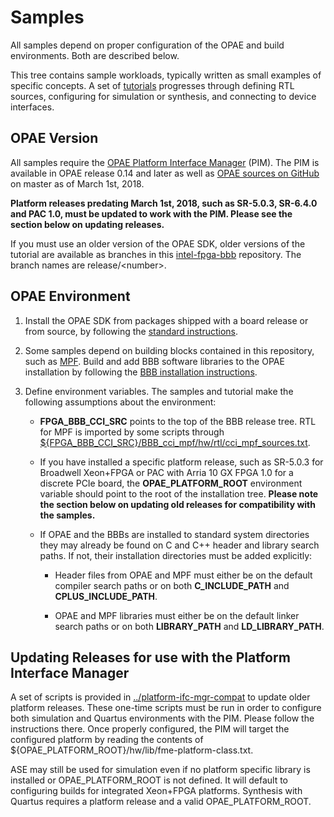 # Samples

All samples depend on proper configuration of the OPAE and build
environments. Both are described below.

This tree contains sample workloads, typically written as small examples of
specific concepts.  A set of
[tutorials](https://github.com/OPAE/intel-fpga-bbb/tree/master/samples/tutorial)
progresses through defining RTL sources, configuring for simulation or synthesis,
and connecting to device interfaces.

## OPAE Version

All samples require the [OPAE Platform Interface
Manager](https://github.com/OPAE/opae-sdk/tree/master/platforms) (PIM). The
PIM is available in OPAE release 0.14 and later as well as [OPAE sources on
GitHub](https://github.com/OPAE/opae-sdk) on master as of March 1st, 2018.

__Platform releases predating March 1st, 2018, such as SR-5.0.3, SR-6.4.0 and
PAC 1.0, must be updated to work with the PIM.  Please see the section below
on updating releases.__

If you must use an older version of the OPAE SDK, older versions of the
tutorial are available as branches in this
[intel-fpga-bbb](https://github.com/OPAE/intel-fpga-bbb) repository. The
branch names are release/\<number\>.

## OPAE Environment

1. Install the OPAE SDK from packages shipped with a board release or from
   source, by following the [standard instructions](https://opae.github.io/).

2. Some samples depend on building blocks contained in this repository, such
   as [MPF](https://github.com/OPAE/intel-fpga-bbb/wiki/BBB_cci_mpf). Build
   and add BBB software libraries to the OPAE installation by following the
   [BBB installation
   instructions](https://github.com/OPAE/intel-fpga-bbb/wiki/Installation).

3. Define environment variables. The samples and tutorial make the following
   assumptions about the environment:

   - __FPGA_BBB_CCI_SRC__ points to the top of the BBB release tree. RTL for
     MPF is imported by some scripts through
     [${FPGA_BBB_CCI_SRC}/BBB_cci_mpf/hw/rtl/cci_mpf_sources.txt](https://github.com/OPAE/intel-fpga-bbb/blob/master/BBB_cci_mpf/hw/rtl/cci_mpf_sources.txt).

   - If you have installed a specific platform release, such as SR-5.0.3 for
     Broadwell Xeon+FPGA or PAC with Arria 10 GX FPGA 1.0 for a discrete PCIe
     board, the __OPAE_PLATFORM_ROOT__ environment variable should point to the
     root of the installation tree. __Please note the section below on updating
     old releases for compatibility with the samples.__

   - If OPAE and the BBBs are installed to standard system directories they
     may already be found on C and C++ header and library search paths. If
     not, their installation directories must be added explicitly:

     - Header files from OPAE and MPF must either be on the default compiler
       search paths or on both __C_INCLUDE_PATH__ and __CPLUS_INCLUDE_PATH__.

     - OPAE and MPF libraries must either be on the default linker search
       paths or on both __LIBRARY_PATH__ and __LD_LIBRARY_PATH__.

## Updating Releases for use with the Platform Interface Manager

A set of scripts is provided in
[../platform-ifc-mgr-compat](https://github.com/OPAE/intel-fpga-bbb/tree/master/platform-ifc-mgr-compat)
to update older platform releases. These one-time scripts must be run in
order to configure both simulation and Quartus environments with the PIM.
Please follow the instructions there. Once properly configured, the PIM will
target the configured platform by reading the contents of
${OPAE_PLATFORM_ROOT}/hw/lib/fme-platform-class.txt.

ASE may still be used for simulation even if no platform specific library is
installed or OPAE_PLATFORM_ROOT is not defined. It will default to
configuring builds for integrated Xeon+FPGA platforms. Synthesis with
Quartus requires a platform release and a valid OPAE_PLATFORM_ROOT.
